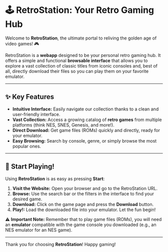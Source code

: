 # 🕹️ RetroStation: Your Retro Gaming Hub

Welcome to **RetroStation**, the ultimate portal to reliving the golden age of video games! 🎮

RetroStation is a **webapp** designed to be your personal retro gaming hub. It offers a simple and functional **browsable interface** that allows you to explore a vast collection of classic titles from iconic consoles and, best of all, directly download their files so you can play them on your favorite emulator.

---

## ✨ Key Features

* **Intuitive Interface:** Easily navigate our collection thanks to a clean and user-friendly interface.
* **Vast Collection:** Access a growing catalog of **retro games** from multiple platforms (think NES, SNES, Genesis, and more!).
* **Direct Download:** Get game files (ROMs) quickly and directly, ready for your emulator.
* **Easy Browsing:** Search by console, genre, or simply browse the most popular ones.

---

## 🚀 Start Playing!

Using **RetroStation** is as easy as pressing **Start**:

1. **Visit the Website:** Open your browser and go to the RetroStation URL.
2. **Browse:** Use the search bar or the filters in the interface to find your desired game.
3. **Download:** Click on the game page and press the **Download** button.
4. **Play!:** Load the downloaded file into your emulator. Let the fun begin!

⚠️ **Important Note:** Remember that to play game files (ROMs), you will need an **emulator** compatible with the game console you downloaded (e.g., an NES emulator for an NES game).

---

Thank you for choosing **RetroStation**! Happy gaming!
